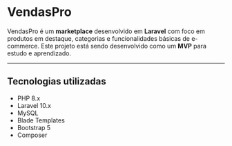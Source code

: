 # VendasPro

VendasPro é um **marketplace** desenvolvido em **Laravel** com foco em produtos em destaque, categorias e funcionalidades básicas de e-commerce. Este projeto está sendo desenvolvido como um **MVP** para estudo e aprendizado.

---

## Tecnologias utilizadas

- PHP 8.x
- Laravel 10.x
- MySQL
- Blade Templates
- Bootstrap 5
- Composer




